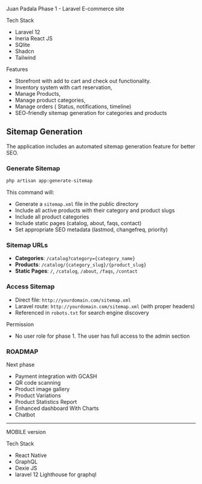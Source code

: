 Juan Padala Phase 1 - Laravel E-commerce site 

Tech Stack
- Laravel 12
- Ineria React JS
- SQlite
- Shadcn
- Tailwind

Features
- Storefront with add to cart and check out functionality.
- Inventory system with cart reservation,
- Manage Products,  
- Manage product categories, 
- Manage orders ( Status, notifications, timeline)
- SEO-friendly sitemap generation for categories and products

## Sitemap Generation

The application includes an automated sitemap generation feature for better SEO.

### Generate Sitemap
```bash
php artisan app:generate-sitemap
```

This command will:
- Generate a `sitemap.xml` file in the public directory
- Include all active products with their category and product slugs
- Include all product categories
- Include static pages (catalog, about, faqs, contact)
- Set appropriate SEO metadata (lastmod, changefreq, priority)

### Sitemap URLs
- **Categories**: `/catalog?category={category_name}`
- **Products**: `/catalog/{category_slug}/{product_slug}`
- **Static Pages**: `/`, `/catalog`, `/about`, `/faqs`, `/contact`

### Access Sitemap
- Direct file: `http://yourdomain.com/sitemap.xml`
- Laravel route: `http://yourdomain.com/sitemap.xml` (with proper headers)
- Referenced in `robots.txt` for search engine discovery

Permission
- No user role for phase 1. The user has full access to the admin section

### ROADMAP

Next phase
- Payment integration with GCASH
- QR code scanning
- Product image gallery
- Product Variations
- Product Statistics Report
- Enhanced dashboard With Charts
- Chatbot
----------------------------------------------------

MOBILE version

Tech Stack
- React Native
- GraphQL
- Dexie JS
- laravel 12 Lighthouse for graphql

 
